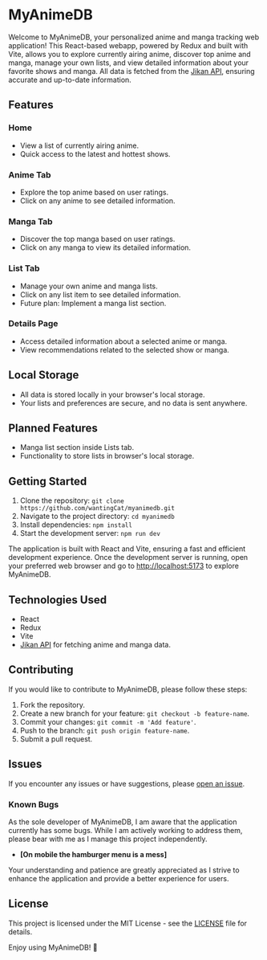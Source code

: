 # MyAnimeDB

Welcome to MyAnimeDB, your personalized anime and manga tracking web application! This React-based webapp, powered by Redux and built with Vite, allows you to explore currently airing anime, discover top anime and manga, manage your own lists, and view detailed information about your favorite shows and manga. All data is fetched from the [Jikan API](https://jikan.moe/), ensuring accurate and up-to-date information.

## Features

### Home
- View a list of currently airing anime.
- Quick access to the latest and hottest shows.

### Anime Tab
- Explore the top anime based on user ratings.
- Click on any anime to see detailed information.

### Manga Tab
- Discover the top manga based on user ratings.
- Click on any manga to view its detailed information.

### List Tab
- Manage your own anime and manga lists.
- Click on any list item to see detailed information.
- Future plan: Implement a manga list section.

### Details Page
- Access detailed information about a selected anime or manga.
- View recommendations related to the selected show or manga.

## Local Storage
- All data is stored locally in your browser's local storage.
- Your lists and preferences are secure, and no data is sent anywhere.

## Planned Features
- Manga list section inside Lists tab.
- Functionality to store lists in browser's local storage.

## Getting Started
1. Clone the repository: `git clone https://github.com/wantingCat/myanimedb.git`
2. Navigate to the project directory: `cd myanimedb`
3. Install dependencies: `npm install`
4. Start the development server: `npm run dev`

The application is built with React and Vite, ensuring a fast and efficient development experience. Once the development server is running, open your preferred web browser and go to [http://localhost:5173](http://localhost:5173) to explore MyAnimeDB.

## Technologies Used
- React
- Redux
- Vite
- [Jikan API](https://jikan.moe/) for fetching anime and manga data.

## Contributing
If you would like to contribute to MyAnimeDB, please follow these steps:
1. Fork the repository.
2. Create a new branch for your feature: `git checkout -b feature-name`.
3. Commit your changes: `git commit -m 'Add feature'`.
4. Push to the branch: `git push origin feature-name`.
5. Submit a pull request.

## Issues

If you encounter any issues or have suggestions, please [open an issue](https://github.com/wantingCat/myanimedb/issues).

### Known Bugs
As the sole developer of MyAnimeDB, I am aware that the application currently has some bugs. While I am actively working to address them, please bear with me as I manage this project independently.

- **[On mobile the hamburger menu is a mess]**

Your understanding and patience are greatly appreciated as I strive to enhance the application and provide a better experience for users.

## License
This project is licensed under the MIT License - see the [LICENSE](LICENSE) file for details.

Enjoy using MyAnimeDB! 🌟
